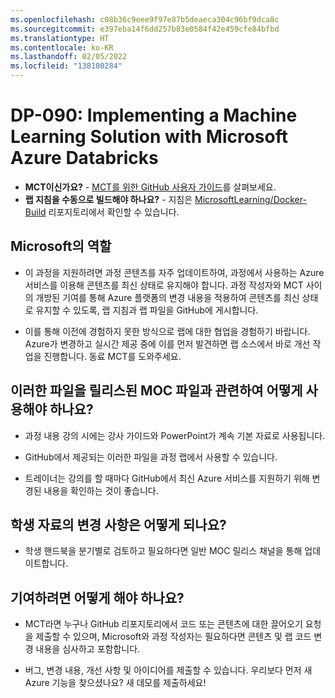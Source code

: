 ```yaml
---
ms.openlocfilehash: c08b36c9eee9f97e87b5deaeca304c96bf9dca8c
ms.sourcegitcommit: e397eba14f6dd257b83e0584f42e459cfe84bfbd
ms.translationtype: HT
ms.contentlocale: ko-KR
ms.lasthandoff: 02/05/2022
ms.locfileid: "138100284"
---
```

# <a name="dp-090-implementing-a-machine-learning-solution-with-microsoft-azure-databricks"></a>DP-090: Implementing a Machine Learning Solution with Microsoft Azure Databricks

- **MCT이신가요?** - [MCT를 위한 GitHub 사용자 가이드](https://microsoftlearning.github.io/MCT-User-Guide/)를 살펴보세요.
- **랩 지침을 수동으로 빌드해야 하나요?** - 지침은 [MicrosoftLearning/Docker-Build](https://github.com/MicrosoftLearning/Docker-Build) 리포지토리에서 확인할 수 있습니다.

## <a name="what-are-we-doing"></a>Microsoft의 역할

- 이 과정을 지원하려면 과정 콘텐츠를 자주 업데이트하여, 과정에서 사용하는 Azure 서비스를 이용해 콘텐츠를 최신 상태로 유지해야 합니다.  과정 작성자와 MCT 사이의 개방된 기여를 통해 Azure 플랫폼의 변경 내용을 적용하여 콘텐츠를 최신 상태로 유지할 수 있도록, 랩 지침과 랩 파일을 GitHub에 게시합니다.

- 이를 통해 이전에 경험하지 못한 방식으로 랩에 대한 협업을 경험하기 바랍니다. Azure가 변경하고 실시간 제공 중에 이를 먼저 발견하면 랩 소스에서 바로 개선 작업을 진행합니다.  동료 MCT를 도와주세요.

## <a name="how-should-i-use-these-files-relative-to-the-released-moc-files"></a>이러한 파일을 릴리스된 MOC 파일과 관련하여 어떻게 사용해야 하나요?

- 과정 내용 강의 시에는 강사 가이드와 PowerPoint가 계속 기본 자료로 사용됩니다.

- GitHub에서 제공되는 이러한 파일을 과정 랩에서 사용할 수 있습니다.

- 트레이너는 강의를 할 때마다 GitHub에서 최신 Azure 서비스를 지원하기 위해 변경된 내용을 확인하는 것이 좋습니다.

## <a name="what-about-changes-to-the-student-materials"></a>학생 자료의 변경 사항은 어떻게 되나요?

- 학생 핸드북을 분기별로 검토하고 필요하다면 일반 MOC 릴리스 채널을 통해 업데이트합니다.

## <a name="how-do-i-contribute"></a>기여하려면 어떻게 해야 하나요?

- MCT라면 누구나 GitHub 리포지토리에서 코드 또는 콘텐츠에 대한 끌어오기 요청을 제출할 수 있으며, Microsoft와 과정 작성자는 필요하다면 콘텐츠 및 랩 코드 변경 내용을 심사하고 포함합니다.

- 버그, 변경 내용, 개선 사항 및 아이디어를 제출할 수 있습니다.  우리보다 먼저 새 Azure 기능을 찾으셨나요?  새 데모를 제출하세요!
